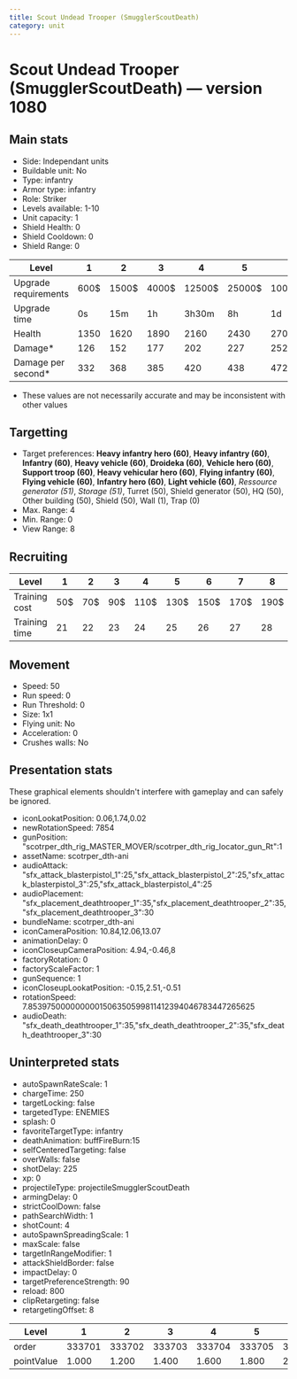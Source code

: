 ```yaml
---
title: Scout Undead Trooper (SmugglerScoutDeath)
category: unit
---
```


# Scout Undead Trooper (SmugglerScoutDeath) — version 1080

## Main stats

  * Side: Independant units
  * Buildable unit: No
  * Type: infantry
  * Armor type: infantry
  * Role: Striker
  * Levels available: 1-10
  * Unit capacity: 1
  * Shield Health: 0
  * Shield Cooldown: 0
  * Shield Range: 0

|Level               |1   |2    |3    |4     |5     |6      |7      |8      |9       |10      |
|--------------------|----|-----|-----|------|------|-------|-------|-------|--------|--------|
|Upgrade requirements|600$|1500$|4000$|12500$|25000$|100000$|160000$|320000$|1000000$|1750000$|
|Upgrade time        |0s  |15m  |1h   |3h30m |8h    |1d     |2d     |3d12h  |5d      |1w1d    |
|Health              |1350|1620 |1890 |2160  |2430  |2700   |2970   |3240   |3510    |4050    |
|Damage*             |126 |152  |177  |202   |227   |252    |278    |303    |328     |378     |
|Damage per second*  |332 |368  |385  |420   |438   |472    |490    |542    |578     |630     |

* These values are not necessarily accurate and may be inconsistent with other values

## Targetting

  * Target preferences: **Heavy infantry hero (60)**, **Heavy infantry (60)**, **Infantry (60)**, **Heavy vehicle (60)**, **Droideka (60)**, **Vehicle hero (60)**, **Support troop (60)**, **Heavy vehicular hero (60)**, **Flying infantry (60)**, **Flying vehicle (60)**, **Infantry hero (60)**, **Light vehicle (60)**, _Ressource generator (51)_, _Storage (51)_, Turret (50), Shield generator (50), HQ (50), Other building (50), Shield (50), Wall (1), Trap (0)
  * Max. Range: 4
  * Min. Range: 0
  * View Range: 8

## Recruiting

|Level        |1  |2  |3  |4   |5   |6   |7   |8   |9   |10  |
|-------------|---|---|---|----|----|----|----|----|----|----|
|Training cost|50$|70$|90$|110$|130$|150$|170$|190$|210$|230$|
|Training time|21 |22 |23 |24  |25  |26  |27  |28  |29  |30  |

## Movement

  * Speed: 50
  * Run speed: 0
  * Run Threshold: 0
  * Size: 1x1
  * Flying unit: No
  * Acceleration: 0
  * Crushes walls: No

## Presentation stats

These graphical elements shouldn't interfere with gameplay and can safely be ignored.

  * iconLookatPosition: 0.06,1.74,0.02
  * newRotationSpeed: 7854
  * gunPosition: "scotrper_dth_rig_MASTER_MOVER/scotrper_dth_rig_locator_gun_Rt":1
  * assetName: scotrper_dth-ani
  * audioAttack: "sfx_attack_blasterpistol_1":25,"sfx_attack_blasterpistol_2":25,"sfx_attack_blasterpistol_3":25,"sfx_attack_blasterpistol_4":25
  * audioPlacement: "sfx_placement_deathtrooper_1":35,"sfx_placement_deathtrooper_2":35,"sfx_placement_deathtrooper_3":30
  * bundleName: scotrper_dth-ani
  * iconCameraPosition: 10.84,12.06,13.07
  * animationDelay: 0
  * iconCloseupCameraPosition: 4.94,-0.46,8
  * factoryRotation: 0
  * factoryScaleFactor: 1
  * gunSequence: 1
  * iconCloseupLookatPosition: -0.15,2.51,-0.51
  * rotationSpeed: 7.8539750000000001506350599811412394046783447265625
  * audioDeath: "sfx_death_deathtrooper_1":35,"sfx_death_deathtrooper_2":35,"sfx_death_deathtrooper_3":30

## Uninterpreted stats

  * autoSpawnRateScale: 1
  * chargeTime: 250
  * targetLocking: false
  * targetedType: ENEMIES
  * splash: 0
  * favoriteTargetType: infantry
  * deathAnimation: buffFireBurn:15
  * selfCenteredTargeting: false
  * overWalls: false
  * shotDelay: 225
  * xp: 0
  * projectileType: projectileSmugglerScoutDeath
  * armingDelay: 0
  * strictCoolDown: false
  * pathSearchWidth: 1
  * shotCount: 4
  * autoSpawnSpreadingScale: 1
  * maxScale: false
  * targetInRangeModifier: 1
  * attackShieldBorder: false
  * impactDelay: 0
  * targetPreferenceStrength: 90
  * reload: 800
  * clipRetargeting: false
  * retargetingOffset: 8

|Level     |1     |2     |3     |4     |5     |6     |7     |8     |9     |10    |
|----------|------|------|------|------|------|------|------|------|------|------|
|order     |333701|333702|333703|333704|333705|333706|333707|333708|333709|333710|
|pointValue|1.000 |1.200 |1.400 |1.600 |1.800 |2.000 |2.200 |2.400 |2.600 |3.000 |

